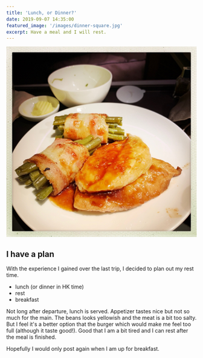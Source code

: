 ```yaml
---
title: 'Lunch, or Dinner?'
date: 2019-09-07 14:35:00
featured_image: '/images/dinner-square.jpg'
excerpt: Have a meal and I will rest.
---
```


![](/images/dinner.jpg)

## I have a plan

With the experience I gained over the last trip, I decided to plan out my rest time. 
- lunch (or dinner in HK time)
- rest
- breakfast

Not long after departure, lunch is served. Appetizer tastes nice but not so much for the main. The beans looks yellowish and the meat is a bit too salty. But I feel it's a better option that the burger which would make me feel too full (although it taste good!). Good that I am a bit tired and I can rest after the meal is finished. 

Hopefully I would only post again when I am up for breakfast.